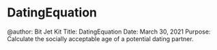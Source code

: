 # DatingEquation
 
  @author: Bit Jet Kit
  Title: DatingEquation
  Date: March 30, 2021
  Purpose: Calculate the socially acceptable age of a potential dating partner.

